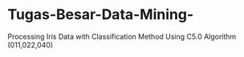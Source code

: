 # Tugas-Besar-Data-Mining-
Processing Iris Data with Classification Method Using C5.0 Algorithm (011,022,040)

